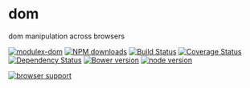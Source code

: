 # dom

dom manipulation across browsers

[![modulex-dom](https://nodei.co/npm/modulex-dom.png)](https://npmjs.org/package/modulex-dom)
[![NPM downloads](http://img.shields.io/npm/dm/modulex-dom.svg)](https://npmjs.org/package/modulex-dom)
[![Build Status](https://secure.travis-ci.org/kissyteam/modulex-dom.png?branch=master)](https://travis-ci.org/kissyteam/modulex-dom)
[![Coverage Status](https://img.shields.io/coveralls/kissyteam/modulex-dom.svg)](https://coveralls.io/r/kissyteam/modulex-dom?branch=master)
[![Dependency Status](https://gemnasium.com/kissyteam/modulex-dom.png)](https://gemnasium.com/kissyteam/modulex-dom)
[![Bower version](https://badge.fury.io/bo/modulex-dom.svg)](http://badge.fury.io/bo/modulex-dom)
[![node version](https://img.shields.io/badge/node.js-%3E=_0.10-green.svg?style=flat-square)](http://nodejs.org/download/)

[![browser support](https://ci.testling.com/kissyteam/modulex-dom.png)](https://ci.testling.com/kissyteam/modulex-dom)